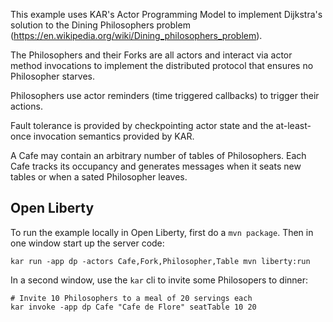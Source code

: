 <!--
# Copyright IBM Corporation 2020,2021
#
# Licensed under the Apache License, Version 2.0 (the "License");
# you may not use this file except in compliance with the License.
# You may obtain a copy of the License at
#
#     http://www.apache.org/licenses/LICENSE-2.0
#
# Unless required by applicable law or agreed to in writing, software
# distributed under the License is distributed on an "AS IS" BASIS,
# WITHOUT WARRANTIES OR CONDITIONS OF ANY KIND, either express or implied.
# See the License for the specific language governing permissions and
# limitations under the License.
-->

This example uses KAR's Actor Programming Model to implement
Dijkstra's solution to the Dining Philosophers problem
(https://en.wikipedia.org/wiki/Dining_philosophers_problem).

The Philosophers and their Forks are all actors and interact via actor
method invocations to implement the distributed protocol that ensures
no Philosopher starves.

Philosophers use actor reminders (time triggered callbacks) to trigger
their actions.

Fault tolerance is provided by checkpointing actor state and the
at-least-once invocation semantics provided by KAR.

A Cafe may contain an arbitrary number of tables of Philosophers. Each
Cafe tracks its occupancy and generates messages when it seats new
tables or when a sated Philosopher leaves.

## Open Liberty
To run the example locally in Open Liberty, first do a `mvn package`.
Then in one window start up the server code:
```shell
kar run -app dp -actors Cafe,Fork,Philosopher,Table mvn liberty:run
```
In a second window, use the `kar` cli to invite some Philosopers to dinner:
```shell
# Invite 10 Philosophers to a meal of 20 servings each
kar invoke -app dp Cafe "Cafe de Flore" seatTable 10 20
```
